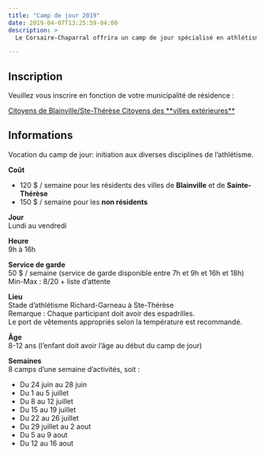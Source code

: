 ```yaml
---
title: "Camp de jour 2019"
date: 2019-04-07T13:25:59-04:00
description: >
  Le Corsaire-Chaparral offrira un camp de jour spécialisé en athlétisme à l’été 2019, en partenariat avec les villes de Blainville et de Sainte-Thérèse.

---
```


## Inscription

Veuillez vous inscrire en fonction de votre municipalité de résidence :

<a href="https://campdejour2019.corsaire-chaparral.org/e/1/camp-de-jour-blainvilleste-therese" class="btn btn-primary">
Citoyens de Blainville/Ste-Thérèse
<span class="icon icon-angle-right"></span>
</a>

<a href="https://campdejour2019.corsaire-chaparral.org/e/2/camp-de-jour-villes-exterieures" class="btn btn-secondary">
Citoyens des **villes extérieures**
<span class="icon icon-angle-right"></span>
</a>

## Informations 

Vocation du camp de jour: initiation aux diverses disciplines de l’athlétisme.

**Coût**  
- 120 $ / semaine pour les résidents des villes de **Blainville** et de **Sainte-Thérèse**  
- 150 $ / semaine pour les **non résidents**


**Jour**  
Lundi au vendredi

**Heure**  
9h à 16h

**Service de garde**  
50 $ / semaine (service de garde disponible entre 7h et 9h et
16h et 18h)  
Min-Max : 8/20 + liste d’attente

**Lieu**  
Stade d’athlétisme Richard-Garneau à Ste-Thérèse  
Remarque : Chaque participant doit avoir des espadrilles.  
Le port de vêtements appropriés selon la température est recommandé. 

**Âge**  
8-12 ans (l’enfant doit avoir l’âge au début du camp de jour)

**Semaines**  
8 camps d’une semaine d’activités, soit :

- Du 24 juin au 28 juin
- Du 1 au 5 juillet
- Du 8 au 12 juillet
- Du 15 au 19 juillet
- Du 22 au 26 juillet
- Du 29 juillet au 2 aout
- Du 5 au 9 aout
- Du 12 au 16 aout

